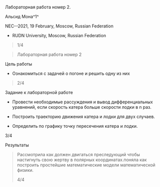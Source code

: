 Лабораторная работа номер 2.

Альсид Мона^1^

NEC--2021, 19 February, Moscow, Russian Federation

-   RUDN University, Moscow, Russian Federation

> 1/4

> Лабораторная работа номер 2

Цель работы

-   Ознакомиться с задачей о погоне и решить одну из них

> 2/4

Задание к лабораторной работе

-   Провести необходимые рассуждения и вывод дифференциальных уравнений,
    если скорость катера больше скорости лодки в n раз.

-   Построить траекторию движения катера и лодки для двух случаев.

-   Определить по графику точку пересечения катера и лодки.

3/4

Результаты

> Рассмотрила как должен двигаться преследующий чтобы настигнуть свою
> жертву в полярных координатах.поняла как построить простейшие
> математические модели математической физики.
>
> 4/4
